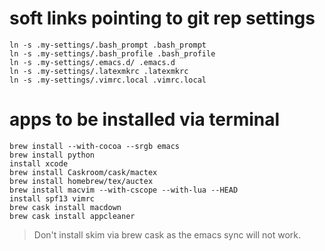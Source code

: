 # soft links pointing to git rep settings

```
ln -s .my-settings/.bash_prompt .bash_prompt
ln -s .my-settings/.bash_profile .bash_profile
ln -s .my-settings/.emacs.d/ .emacs.d
ln -s .my-settings/.latexmkrc .latexmkrc
ln -s .my-settings/.vimrc.local .vimrc.local
```

# apps to be installed via terminal

```
brew install --with-cocoa --srgb emacs
brew install python
install xcode
brew install Caskroom/cask/mactex
brew install homebrew/tex/auctex
brew install macvim --with-cscope --with-lua --HEAD
install spf13 vimrc
brew cask install macdown
brew cask install appcleaner
```

> Don't install skim via brew cask as the emacs sync will not work. 